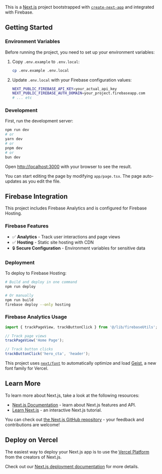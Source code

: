 This is a [Next.js](https://nextjs.org) project bootstrapped with [`create-next-app`](https://nextjs.org/docs/app/api-reference/cli/create-next-app) and integrated with Firebase.

## Getting Started

### Environment Variables

Before running the project, you need to set up your environment variables:

1. Copy `.env.example` to `.env.local`:
   ```bash
   cp .env.example .env.local
   ```

2. Update `.env.local` with your Firebase configuration values:
   ```bash
   NEXT_PUBLIC_FIREBASE_API_KEY=your_actual_api_key
   NEXT_PUBLIC_FIREBASE_AUTH_DOMAIN=your_project.firebaseapp.com
   # ... etc
   ```

### Development

First, run the development server:

```bash
npm run dev
# or
yarn dev
# or
pnpm dev
# or
bun dev
```

Open [http://localhost:3000](http://localhost:3000) with your browser to see the result.

You can start editing the page by modifying `app/page.tsx`. The page auto-updates as you edit the file.

## Firebase Integration

This project includes Firebase Analytics and is configured for Firebase Hosting.

### Firebase Features
- ✅ **Analytics** - Track user interactions and page views
- ✅ **Hosting** - Static site hosting with CDN
- 🔒 **Secure Configuration** - Environment variables for sensitive data

### Deployment

To deploy to Firebase Hosting:

```bash
# Build and deploy in one command
npm run deploy

# Or manually
npm run build
firebase deploy --only hosting
```

### Firebase Analytics Usage

```typescript
import { trackPageView, trackButtonClick } from '@/lib/firebaseUtils';

// Track page views
trackPageView('Home Page');

// Track button clicks
trackButtonClick('hero_cta', 'header');
```

This project uses [`next/font`](https://nextjs.org/docs/app/building-your-application/optimizing/fonts) to automatically optimize and load [Geist](https://vercel.com/font), a new font family for Vercel.

## Learn More

To learn more about Next.js, take a look at the following resources:

- [Next.js Documentation](https://nextjs.org/docs) - learn about Next.js features and API.
- [Learn Next.js](https://nextjs.org/learn) - an interactive Next.js tutorial.

You can check out [the Next.js GitHub repository](https://github.com/vercel/next.js) - your feedback and contributions are welcome!

## Deploy on Vercel

The easiest way to deploy your Next.js app is to use the [Vercel Platform](https://vercel.com/new?utm_medium=default-template&filter=next.js&utm_source=create-next-app&utm_campaign=create-next-app-readme) from the creators of Next.js.

Check out our [Next.js deployment documentation](https://nextjs.org/docs/app/building-your-application/deploying) for more details.
